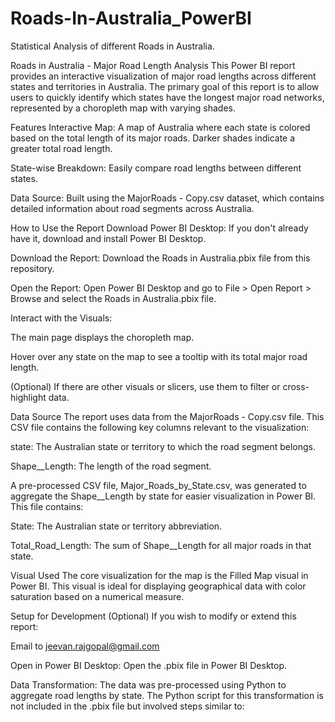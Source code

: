 # Roads-In-Australia_PowerBI
Statistical Analysis of different Roads in Australia.

Roads in Australia - Major Road Length Analysis
This Power BI report provides an interactive visualization of major road lengths across different states and territories in Australia. The primary goal of this report is to allow users to quickly identify which states have the longest major road networks, represented by a choropleth map with varying shades.

Features
Interactive Map: A map of Australia where each state is colored based on the total length of its major roads. Darker shades indicate a greater total road length.

State-wise Breakdown: Easily compare road lengths between different states.

Data Source: Built using the MajorRoads - Copy.csv dataset, which contains detailed information about road segments across Australia.

How to Use the Report
Download Power BI Desktop: If you don't already have it, download and install Power BI Desktop.

Download the Report: Download the Roads in Australia.pbix file from this repository.

Open the Report: Open Power BI Desktop and go to File > Open Report > Browse and select the Roads in Australia.pbix file.

Interact with the Visuals:

The main page displays the choropleth map.

Hover over any state on the map to see a tooltip with its total major road length.

(Optional) If there are other visuals or slicers, use them to filter or cross-highlight data.

Data Source
The report uses data from the MajorRoads - Copy.csv file. This CSV file contains the following key columns relevant to the visualization:

state: The Australian state or territory to which the road segment belongs.

Shape__Length: The length of the road segment.

A pre-processed CSV file, Major_Roads_by_State.csv, was generated to aggregate the Shape__Length by state for easier visualization in Power BI. This file contains:

State: The Australian state or territory abbreviation.

Total_Road_Length: The sum of Shape__Length for all major roads in that state.

Visual Used
The core visualization for the map is the Filled Map visual in Power BI. This visual is ideal for displaying geographical data with color saturation based on a numerical measure.

Setup for Development (Optional)
If you wish to modify or extend this report:

Email to jeevan.rajgopal@gmail.com

Open in Power BI Desktop: Open the .pbix file in Power BI Desktop.

Data Transformation: The data was pre-processed using Python to aggregate road lengths by state. The Python script for this transformation is not included in the .pbix file but involved steps similar to:





